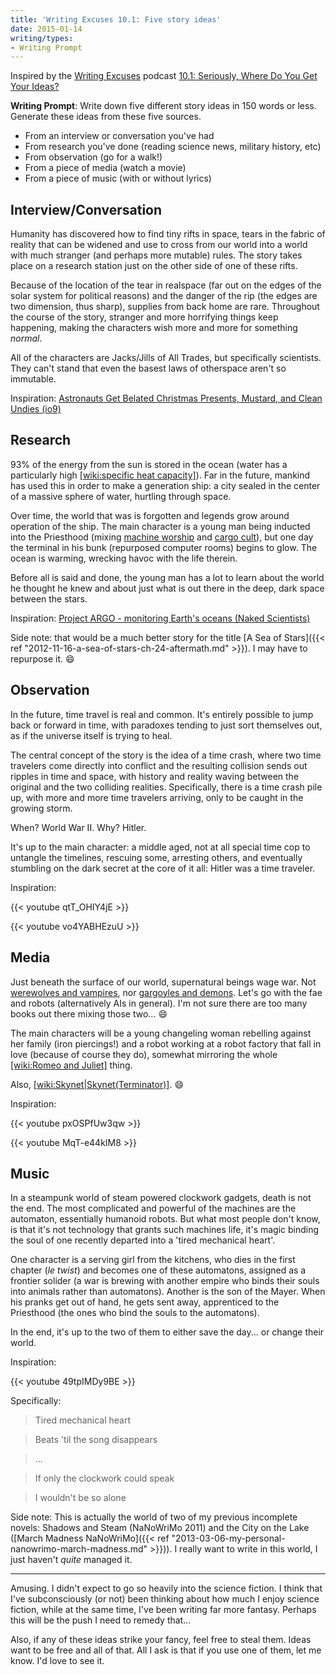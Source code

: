 ```yaml
---
title: 'Writing Excuses 10.1: Five story ideas'
date: 2015-01-14
writing/types:
- Writing Prompt
---
```

Inspired by the <a href="http://www.writingexcuses.com/">Writing Excuses</a> podcast <a href="http://www.writingexcuses.com/2015/01/04/writing-excuses-10-1-seriously-where-do-you-get-your-ideas/">10.1: Seriously, Where Do You Get Your Ideas?</a>

**Writing Prompt**: Write down five different story ideas in 150 words or less. Generate these ideas from these five sources.


* From an interview or conversation you've had
* From research you've done (reading science news, military history, etc)
* From observation (go for a walk!)
* From a piece of media (watch a movie)
* From a piece of music (with or without lyrics)


<!--more-->

## Interview/Conversation

Humanity has discovered how to find tiny rifts in space, tears in the fabric of reality that can be widened and use to cross from our world into a world with much stranger (and perhaps more mutable) rules. The story takes place on a research station just on the other side of one of these rifts.

Because of the location of the tear in realspace (far out on the edges of the solar system for political reasons) and the danger of the rip (the edges are two dimension, thus sharp), supplies from back home are rare. Throughout the course of the story, stranger and more horrifying things keep happening, making the characters wish more and more for something *normal*.

All of the characters are Jacks/Jills of All Trades, but specifically scientists. They can't stand that even the basest laws of otherspace aren't so immutable.

Inspiration: <a href="http://space.io9.com/astronauts-get-belated-christmas-presents-mustard-and-1679156026">Astronauts Get Belated Christmas Presents, Mustard, and Clean Undies (io9)</a>

## Research

93% of the energy from the sun is stored in the ocean (water has a particularly high [[wiki:specific heat capacity]]()). Far in the future, mankind has used this in order to make a generation ship: a city sealed in the center of a massive sphere of water, hurtling through space.

Over time, the world that was is forgotten and legends grow around operation of the ship. The main character is a young man being inducted into the Priesthood (mixing <a href="http://tvtropes.org/pmwiki/pmwiki.php/Main/MachineWorship">machine worship</a> and <a href="http://tvtropes.org/pmwiki/pmwiki.php/Main/CargoCult">cargo cult</a>), but one day the terminal in his bunk (repurposed computer rooms) begins to glow. The ocean is warming, wrecking havoc with the life therein.

Before all is said and done, the young man has a lot to learn about the world he thought he knew and about just what is out there in the deep, dark space between the stars.

Inspiration: <a href="http://www.thenakedscientists.com/HTML/content/interviews/interview/1001076/">Project ARGO - monitoring Earth's oceans (Naked Scientists)</a>

Side note: that would be a much better story for the title [A Sea of Stars]({{< ref "2012-11-16-a-sea-of-stars-ch-24-aftermath.md" >}}). I may have to repurpose it. :smile:

## Observation

In the future, time travel is real and common. It's entirely possible to jump back or forward in time, with paradoxes tending to just sort themselves out, as if the universe itself is trying to heal.

The central concept of the story is the idea of a time crash, where two time travelers come directly into conflict and the resulting collision sends out ripples in time and space, with history and reality waving between the original and the two colliding realities. Specifically, there is a time crash pile up, with more and more time travelers arriving, only to be caught in the growing storm.

When? World War II. Why? Hitler.

It's up to the main character: a middle aged, not at all special time cop to untangle the timelines, rescuing some, arresting others, and eventually stumbling on the dark secret at the core of it all: Hitler was a time traveler.

Inspiration:

{{< youtube qtT_OHIY4jE >}}

{{< youtube vo4YABHEzuU >}}

## Media

Just beneath the surface of our world, supernatural beings wage war. Not <a href="https://www.youtube.com/watch?v=MqT-e44kIM8">werewolves and vampires</a>, nor <a href="https://www.youtube.com/watch?v=pxOSPfUw3qw">gargoyles and demons</a>. Let's go with the fae and robots (alternatively AIs in general). I'm not sure there are too many books out there mixing those two... :smile:

The main characters will be a young changeling woman rebelling against her family (iron piercings!) and a robot working at a robot factory that fall in love (because of course they do), somewhat mirroring the whole [[wiki:Romeo and Juliet]]() thing.

Also, [[wiki:Skynet|Skynet(Terminator)]](). :smile:

Inspiration:

{{< youtube pxOSPfUw3qw >}}

{{< youtube MqT-e44kIM8 >}}

## Music

In a steampunk world of steam powered clockwork gadgets, death is not the end. The most complicated and powerful of the machines are the automaton, essentially humanoid robots. But what most people don't know, is that it's not technology that grants such machines life, it's magic binding the soul of one recently departed into a 'tired mechanical heart'.

One character is a serving girl from the kitchens, who dies in the first chapter (*le twist*) and becomes one of these automatons, assigned as a frontier solider (a war is brewing with another empire who binds their souls into animals rather than automatons). Another is the son of the Mayer. When his pranks get out of hand, he gets sent away, apprenticed to the Priesthood (the ones who bind the souls to the automatons).

In the end, it's up to the two of them to either save the day... or change their world.

Inspiration:

{{< youtube 49tpIMDy9BE >}}

Specifically:

> Tired mechanical heart

> Beats 'til the song disappears

> ...

> If only the clockwork could speak

> I wouldn't be so alone

Side note: This is actually the world of two of my previous incomplete novels: Shadows and Steam (NaNoWriMo 2011) and the City on the Lake ([March Madness NaNoWriMo]({{< ref "2013-03-06-my-personal-nanowrimo-march-madness.md" >}})). I really want to write in this world, I just haven't *quite* managed it.

* * *

Amusing. I didn't expect to go so heavily into the science fiction. I think that I've subconsciously (or not) been thinking about how much I enjoy science fiction, while at the same time, I've been writing far more fantasy. Perhaps this will be the push I need to remedy that...

Also, if any of these ideas strike your fancy, feel free to steal them. Ideas want to be free and all of that. All I ask is that if you use one of them, let me know. I'd love to see it.
